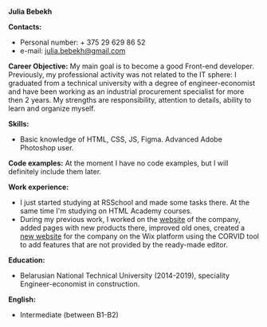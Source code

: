 **Julia Bebekh**

**Contacts:**
* Personal number: + 375 29 629 86 52
* e-mail: julia.bebekh@gmail.com  

**Career Objective:**
My main goal is to become a good Front-end developer. Previously, my professional activity was not related to the IT sphere: I graduated from a technical university with a degree of engineer-economist and have been working as an industrial procurement specialist for more then 2 years. My strengths are responsibility, attention to details, ability to learn and organize myself. 

**Skills:**
* Basic knowledge of HTML, CSS, JS, Figma. Advanced Adobe Photoshop user.

**Code examples:**
At the moment I have no code examples, but I will definitely include them later.

**Work experience:**
* I just started studying at RSSchool and made some tasks there. At the same time I'm studying on HTML Academy courses.
* During my previous work, I worked on the [website](https://snabhg.net) of the company, added pages with new products there, improved old ones, created a [new website](https://www.drilling-snabhg.com) for the company on the Wix platform using the CORVID tool to add features that are not provided by the ready-made editor.

**Education:**
* Belarusian National Technical University (2014-2019), speciality Engineer-economist in construction.

**English:** 
* Intermediate (between B1-B2)
 